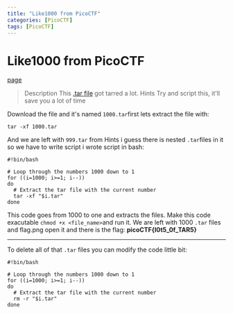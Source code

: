 ```yaml
---
title: "Like1000 from PicoCTF"
categories: [PicoCTF]
tags: [PicoCTF]
---
```

# Like1000 from PicoCTF
[page](https://play.picoctf.org/practice/challenge/81?category=4&difficulty=2&page=2)
>Description
>This [.tar file](https://jupiter.challenges.picoctf.org/static/52084b5ad360b25f9af83933114324e0/1000.tar) got tarred a lot.
>Hints
>Try and script this, it'll save you a lot of time

Download the file and it's named `1000.tar`first lets extract the file with:
```
tar -xf 1000.tar
```
And we are left with `999.tar` from Hints i guess there is nested `.tar`files in it so we have to write script i wrote script in bash:
```
#!bin/bash

# Loop through the numbers 1000 down to 1
for ((i=1000; i>=1; i--))
do
  # Extract the tar file with the current number
  tar -xf "$i.tar"
done
```
This code goes from 1000 to one and extracts the files.
Make this code exacutable `chmod +x <file_name>`and run it. We are left with 1000 `.tar` files and flag.png open it and there is the flag:
**picoCTF{l0t5_0f_TAR5}** 
***
To delete all of that `.tar` files you can modify the code little bit:
```
#!bin/bash

# Loop through the numbers 1000 down to 1
for ((i=1000; i>=1; i--))
do
  # Extract the tar file with the current number
  rm -r "$i.tar"
done
```

